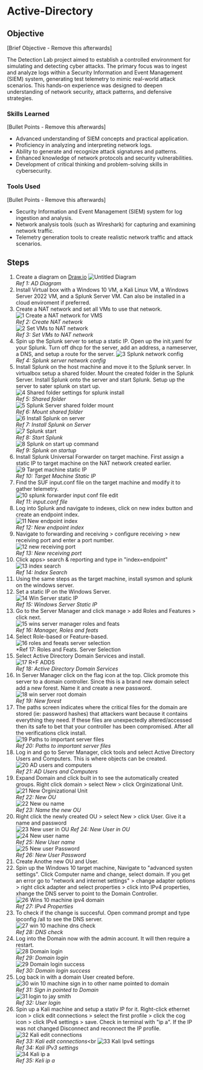 # Active-Directory

## Objective
[Brief Objective - Remove this afterwards]

The Detection Lab project aimed to establish a controlled environment for simulating and detecting cyber attacks. The primary focus was to ingest and analyze logs within a Security Information and Event Management (SIEM) system, generating test telemetry to mimic real-world attack scenarios. This hands-on experience was designed to deepen understanding of network security, attack patterns, and defensive strategies.

### Skills Learned
[Bullet Points - Remove this afterwards]

- Advanced understanding of SIEM concepts and practical application.
- Proficiency in analyzing and interpreting network logs.
- Ability to generate and recognize attack signatures and patterns.
- Enhanced knowledge of network protocols and security vulnerabilities.
- Development of critical thinking and problem-solving skills in cybersecurity.

### Tools Used
[Bullet Points - Remove this afterwards]

- Security Information and Event Management (SIEM) system for log ingestion and analysis.
- Network analysis tools (such as Wireshark) for capturing and examining network traffic.
- Telemetry generation tools to create realistic network traffic and attack scenarios.

## Steps
1. Create a diagram on <a href="https://Draw.io"> Draw.io</a>
  ![Untitled Diagram](https://github.com/user-attachments/assets/d54d7780-fd52-4e89-87d8-1ecac39c5514)<br>
*Ref 1: AD Diagram*
2. Install Virtual box with a Windows 10 VM, a Kali Linux VM, a Windows Server 2022 VM, and a Splunk Server VM. Can also be installed in a cloud enviroment if preferred.
3. Create a NAT network and set all VMs to use that network.
  ![1  Create a NAT network for VMS](https://github.com/user-attachments/assets/d07ccd63-bf70-4503-9ec4-c4c5f377831f)<br>
*Ref 2: Create NAT network*<br>
  ![2  Set VMs to NAT network](https://github.com/user-attachments/assets/d2dbf52e-9d62-41f3-ae84-260c909fc929)<br>
*Ref 3: Set VMs to NAT network*<br>
4. Spin up the Splunk server to setup a static IP. Open up the init.yaml for your Splunk. Turn off dhcp for the server, add an address, a nameserver, a DNS, and setup a route for the server.
  ![3  Splunk network config](https://github.com/user-attachments/assets/067bd341-bb1f-437b-b45c-26226139e85e)<br>
*Ref 4: Splunk server network config*<br>
5. Install Splunk on the host machine and move it to the Splunk server. In virtualbox setup a shared folder. Mount the created folder in the Splunk Server. Install Splunk onto the server and start Splunk. Setup up the server to sater splunk on start up.<br>
  ![4  Shared folder settings for splunk install](https://github.com/user-attachments/assets/db9cd807-324c-417a-bd39-cd10aa9b26b4)<br>
*Ref 5: Shared folder*<br>
  ![5  Splunk Server shared folder mount](https://github.com/user-attachments/assets/1a47c435-045a-45da-b41a-5349c6ebcdf9)<br>
*Ref 6: Mount shared folder*<br>
  ![6  Install Splunk on server](https://github.com/user-attachments/assets/227aa779-375d-4d5a-a74f-666f79dca8dc)<br>
*Ref 7: Install Splunk on Server*<br>
  ![7  Splunk start](https://github.com/user-attachments/assets/05bd3ef8-65a6-4873-b25a-93062a398eec)<br>
*Ref 8: Start Splunk*<br>
  ![8  Splunk on start up command](https://github.com/user-attachments/assets/f88fd547-ba14-443d-a9a8-13233d3545d3)<br>
*Ref 9: Splunk on startup*<br>
6. Install Splunk Universal Forwarder on target machine. First assign a static IP to target machine on the NAT network created earlier.<br>
  ![9  Target machine static IP](https://github.com/user-attachments/assets/f71fd8fe-021b-4fb6-9e4d-8ed34d6b043e)<br>
*Ref 10: Target Machine Static IP*<br>
7. Find the SUF input.conf file on the target machine and modify it to gather telemetry.<br>
  ![10  splunk forwarder input conf file edit](https://github.com/user-attachments/assets/5edc1311-fd87-4893-aa31-3f1118516802)<br>
*Ref 11: input.conf file*<br>
8. Log into Splunk and navigate to indexes, click on new index button and create an endpoint index.<br>
  ![11  New endpoint index](https://github.com/user-attachments/assets/48653e4a-cf82-462b-b71e-1f4caaa4fcc6)<br>
*Ref 12: New endpoint index*<br>
9. Navigate to forwarding and receiving > configure receiving > new receiving port and enter a port number.<br>
  ![12  new receiving port](https://github.com/user-attachments/assets/59c8d242-5f27-4830-bba4-a882d3e0122b)<br>
*Ref 13: New receiving port*<br>
10. Click apps> search & reporting and type in "index=endpoint"<br>
  ![13  index search](https://github.com/user-attachments/assets/3f059198-3b73-47b7-8289-c0fa509b2614)<br>
*Ref 14: Index Search*<br>
11. Using the same steps as the target machine, install sysmon and splunk on the windows server.
12. Set a static IP on the Windows Server.<br>
  ![14  Win Server static IP](https://github.com/user-attachments/assets/d6c3c4ad-a5a7-4498-a6bf-c59236e4a5be)<br>
*Ref 15: Windows Server Static IP*<br>
13. Go to the Server Manager and click manage > add Roles and Features > click next.<br>
  ![15  wins server manager roles and feats](https://github.com/user-attachments/assets/fc6fde08-8c38-4230-aa7a-e49c05d4c996)<br>
*Ref 16: Manager, Roles and feats*<br>
14. Select Role-based or Feature-based.<br>
  ![16 roles and feeats server selection](https://github.com/user-attachments/assets/bd9b3317-ceb6-428f-a218-3ee6782e1345)<br>
*Ref 17: Roles and Feats. Server Selection<br>
15. Select Active Directory Domain Services and install. <br>
  ![17  R+F ADDS](https://github.com/user-attachments/assets/64b53b4e-2998-4c01-b4f1-5b7717d55fee)<br>
*Ref 18: Active Directory Domain Services*<br>
16. In Server Manager click on the flag icon at the top. Click promote this server to a domain controller. Since this is a brand new domain select add a new forest. Name it and create a new password.<br>
  ![18  win server root domain](https://github.com/user-attachments/assets/7c2ddbbc-841a-429a-922d-44920e3deccf)<br>
*Ref 19: New forest*
17. The paths screen indicates where the critical files for the domain are stored (ie: password hashes) that attackers want because it contains everything they need. If these files are unexpectedly altered/accessed then its safe to bet that your controller has been compromised. After all the verifications click install.<br>
  ![19  Paths to important server files](https://github.com/user-attachments/assets/c4e3bdf4-997c-4e28-b5f7-94fb2f0bdee4)<br>
*Ref 20: Paths to important server files*<br>
18. Log in and go to Server Manager, click tools and select Active Directory Users and Computers. This is where objects can be created.<br>
  ![20  AD users and computers](https://github.com/user-attachments/assets/c621b37d-3a4f-4880-8e26-47944b599f9c)<br>
*Ref 21: AD Users and Computers*<br>
19. Expand Domain and click built in to see the automatically created groups. Right click domain > select New > click Orginizational Unit.<br>
  ![21  New Orginizational Unit](https://github.com/user-attachments/assets/fc021bec-6d3f-4659-98ec-89fcf7e6320f)<br>
*Ref 22: New OU*<br>
  ![22  New ou name](https://github.com/user-attachments/assets/d00fee5f-6b0a-49dd-baa0-a39cd4266a53)<br>
*Ref 23: Name the new OU*<br>
20. Right click the newly created OU > select New > click User. Give it a name and password <br>
  ![23  New user in OU](https://github.com/user-attachments/assets/6b57bd2c-7c15-46c6-8c7d-e7f8229a1c3c)
*Ref 24: New User in OU*<br>
  ![24  New user name](https://github.com/user-attachments/assets/988dfc16-0f26-4f02-a017-47c58a52ff82)<br>
*Ref 25: New User name*<br>
  ![25  New user Password](https://github.com/user-attachments/assets/b9dc81b8-9e12-4f56-8628-3f26fe6ced5d)<br>
*Ref 26: New User Password*<br>
21. Create Anothe new OU and User.
22. Spin up the Windows 10 target machine, Navigate to "advanced systen settings". Click Computer name and change, select domain. If you get an error go to "network and internet settings" > change adapter options > right click adapter and select properties > click into IPv4 properties, xhange the DNS server to point to the Domain Controller.<br>
  ![26  Wins 10 machine ipv4 domain](https://github.com/user-attachments/assets/35a40ba1-4435-45fd-885c-d44f009ad65a)<br>
*Ref 27: IPv4 Properties*<br>
23. To check if the change is succesful. Open command prompt and type ipconfig /all to see the DNS server.<br>
  ![27  win 10 machine dns check](https://github.com/user-attachments/assets/23bd1372-c4f9-4acb-96bc-f6d8093539aa)<br>
*Ref 28: DNS check*<br>
24. Log into the Domain now with the admin account. It will then require a restart.<br>
  ![28  Domain login](https://github.com/user-attachments/assets/abe9aabf-064d-4d34-a2ee-e42b03196a02)<br>
*Ref 29: Domain login*<br>
  ![29  Domain login success](https://github.com/user-attachments/assets/01b81556-225f-430f-8c8c-40f6ccf538b9)<br>
*Ref 30: Domain login success*<br>
25. Log back in with a domain User created before.<br>
  ![30  win 10 machine sign in to other name pointed to domain](https://github.com/user-attachments/assets/4896e644-3563-4947-afdd-0ec1a2467540)<br>
*Ref 31: Sign in pointed to Domain*<br>
  ![31  login to jay smith](https://github.com/user-attachments/assets/1a58ef16-7f45-4d45-b7b1-735061ac6d8b)<br>
*Ref 32: User login*<br>
26. Spin up a Kali machine and setup a stativ IP for it. Right-click ethernet icon > click edit connections > select the first profile > click the cog icon > click IPv4 settings > save. Check in terminal with "ip a". If the IP was not changed Disconnect and reconnect the IP profile.<br>
  ![32  Kali edit connections](https://github.com/user-attachments/assets/65dfcbff-e0da-4fc3-b104-75e7499498e8)<br>
*Ref 33: Kali edit connections*<br
  ![33  Kali Ipv4 settings](https://github.com/user-attachments/assets/a4a38e0c-7f7c-483e-80fb-8e6a1718d136)<br>
*Ref 34: Kali IPv3 settings*<br>
  ![34  Kali ip a](https://github.com/user-attachments/assets/650b3b76-3623-4ec9-9ced-8d3d3fa8115b)<br>
*Ref 35: Keli ip a*<br>
